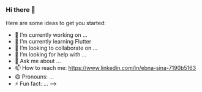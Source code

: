 ### Hi there 👋



Here are some ideas to get you started:

- 🔭 I’m currently working on ...
- 🌱 I’m currently learning Flutter
- 👯 I’m looking to collaborate on ...
- 🤔 I’m looking for help with ...
- 💬 Ask me about ...
- 📫 How to reach me: https://www.linkedin.com/in/ebna-sina-7190b5163
- 😄 Pronouns: ...
- ⚡ Fun fact: ...
-->
